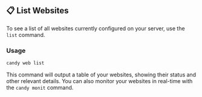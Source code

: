 ## 📋 List Websites
To see a list of all websites currently configured on your server, use the `list` command.

### Usage
```bash
candy web list
```

This command will output a table of your websites, showing their status and other relevant details. You can also monitor your websites in real-time with the `candy monit` command.
